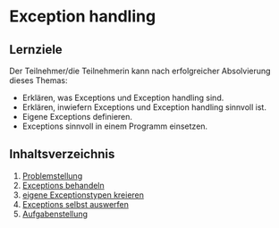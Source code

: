# Exception handling

## Lernziele
Der Teilnehmer/die Teilnehmerin kann nach erfolgreicher Absolvierung dieses Themas:
- Erklären, was Exceptions und Exception handling sind.
- Erklären, inwiefern Exceptions und Exception handling sinnvoll ist.
- Eigene Exceptions definieren.
- Exceptions sinnvoll in einem Programm einsetzen.

## Inhaltsverzeichnis

1. [Problemstellung](content/01-problemstellung.md)
1. [Exceptions behandeln](content/02-exception-handling.md)
1. [eigene Exceptionstypen kreieren](content/03-new-exception-classes.md)
1. [Exceptions selbst auswerfen](content/04-throw-exception.md)
1. [Aufgabenstellung](content/XX-aufgabenstellung.md)
